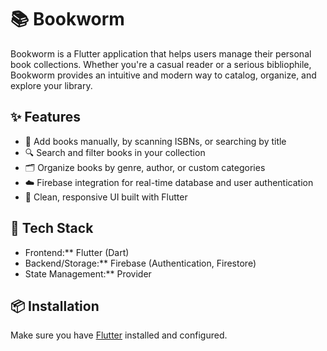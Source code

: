 # 📚 Bookworm

Bookworm is a Flutter application that helps users manage their personal book collections. Whether you're a casual reader or a serious bibliophile, Bookworm provides an intuitive and modern way to catalog, organize, and explore your library.

## ✨ Features

- 📖 Add books manually, by scanning ISBNs, or searching by title
- 🔍 Search and filter books in your collection
- 🗂️ Organize books by genre, author, or custom categories
- ☁️ Firebase integration for real-time database and user authentication
- 🎯 Clean, responsive UI built with Flutter

## 🚀 Tech Stack

- Frontend:** Flutter (Dart)
- Backend/Storage:** Firebase (Authentication, Firestore)
- State Management:** Provider

## 📦 Installation

Make sure you have [Flutter](https://flutter.dev/docs/get-started/install) installed and configured.
